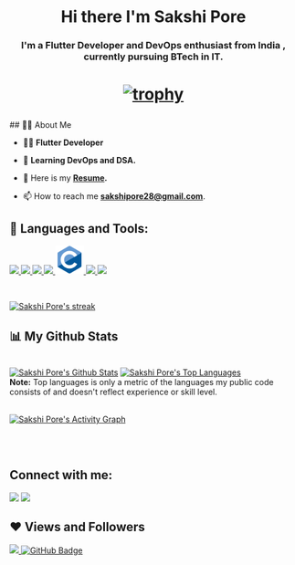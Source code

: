 <!-- <a href="#"><img width="100%" height="auto" src="https://i.imgur.com/iXuL1HG.png" height="175px"/></a> -->

<h1 align="center">Hi there I'm Sakshi Pore</h1>
<h3 align="center">I'm a Flutter Developer and DevOps enthusiast from India , currently pursuing BTech in IT. </h3>

<h1 align ="center">

 [![trophy](https://github-profile-trophy.vercel.app/?username=sakshipore&theme=onedark)](https://github.com/ryo-ma/github-profile-trophy)
 
</h1>
## 🙋‍♂️ About Me

- 👨‍💻  **Flutter Developer**

- 🌱 **Learning DevOps and DSA.**

- 👯 Here is my **[Resume]().**

<!-- - 👨‍💻 All of my projects are available at **[My Portfolio](https://github.com/sakshipore?tab=repositories).** -->

- 📫 How to reach me **sakshipore28@gmail.com**.

## 🚀 Languages and Tools:

<p align="left"> 
    <a href="https://flutter.dev/" target="_blank"> <img src="https://img.icons8.com/color/48/000000/flutter.png"/> </a>
    <a href="https://dart.dev/" target="_blank"> <img src="https://img.icons8.com/color/48/000000/dart.png"/> </a> 
    </a>  
    <a href="https://firebase.google.com/" target="_blank"> <img src="https://img.icons8.com/color/48/000000/firebase.png"/> </a>  
    <a href="https://git-scm.com/" target="_blank"> <img src="https://img.icons8.com/color/48/000000/git.png"/> </a> 
    <a href="https://www.cprogramming.com/" target="_blank"> <img src="https://raw.githubusercontent.com/devicons/devicon/2ae2a900d2f041da66e950e4d48052658d850630/icons/c/c-original.svg" height="50" /> </a> 
    <a href="https://www.oracle.com/in/java/" target="_blank"> <img src="https://cdn-icons-png.flaticon.com/512/226/226777.png" height="50" /> </a> 
    <a href="https://www.python.org/" target="_blank"> <img src="https://cdn.iconscout.com/icon/free/png-256/python-3521655-2945099.png" height="50" /> </a>
</p>

<br/>

<p align="left">
    <a href="https://github.com/sakshipore/github-readme-streak-stats">
        <img title="🔥 Get streak stats for your profile at git.io/streak-stats" alt="Sakshi Pore's streak" src="https://github-readme-streak-stats.herokuapp.com/?user=sakshipore&theme=black-ice&hide_border=true&stroke=0000&background=060A0CD0"/>
    </a>
</p>

## 📊 My Github Stats

  <br/>
    <a href="https://github.com/sakshipore/github-readme-stats"><img alt="Sakshi Pore's Github Stats" src="https://github-readme-stats.vercel.app/api?username=sakshipore&show_icons=true&count_private=true&theme=react&hide_border=true&bg_color=0D1117" /></a>
  <a href="https://github.com/sakshipore/github-readme-stats"><img alt="Sakshi Pore's Top Languages" src="https://github-readme-stats.vercel.app/api/top-langs/?username=sakshipore&langs_count=8&count_private=true&layout=compact&theme=react&hide_border=true&bg_color=0D1117" /></a>
  <br/>
  <b>Note:</b> Top languages is only a metric of the languages my public code consists of and doesn't reflect experience or skill level.


<br/>
<br/>

<a href="https://github.com/sakshipore/github-readme-activity-graph"><img alt="Sakshi Pore's Activity Graph" src="https://activity-graph.herokuapp.com/graph?username=sakshipore&bg_color=0D1117&color=5BCDEC&line=5BCDEC&point=FFFFFF&hide_border=true" /></a>

<br/>
<br/>

## Connect with me:
<p align="left">

<a href = "https://www.linkedin.com/in/sakshi-pore-9ab17a219/"><img src="https://img.icons8.com/fluent/48/000000/linkedin.png"/></a>
<a href = "https://www.instagram.com/sakshii_spamm/"><img src="https://img.icons8.com/fluent/48/000000/instagram-new.png"/></a>

</p>

## ❤ Views and Followers
<a href="https://github.com/Meghna-DAS/github-profile-views-counter">
    <img src="https://komarev.com/ghpvc/?username=sakshipore">
</a>
<a href="https://github.com/sakshipore?tab=followers"><img src="https://img.shields.io/github/followers/sakshipore?label=Followers&style=social" alt="GitHub Badge"></a>
